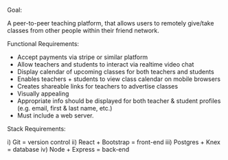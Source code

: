Goal:

A peer-to-peer teaching platform, that allows users to remotely give/take classes from other people within their friend network.

Functional Requirements:
- Accept payments via stripe or similar platform
- Allow teachers and students to interact via realtime video chat
- Display calendar of upcoming classes for both teachers and students
- Enables teachers + students to view class calendar on mobile browsers
- Creates shareable links for teachers to advertise classes
- Visually appealing
- Appropriate info should be displayed for both teacher & student profiles (e.g. email, first & last name, etc.)
- Must include a web server.

Stack Requirements:

i) Git = version control
ii) React + Bootstrap = front-end
iii) Postgres + Knex = database
iv) Node + Express = back-end
